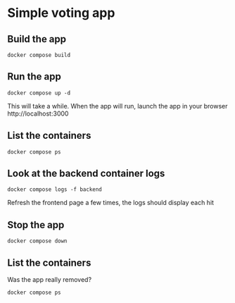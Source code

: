 # Simple voting app

## Build the app

    docker compose build

## Run the app

    docker compose up -d

This will take a while. When the app will run, launch the app in your browser http://localhost:3000

## List the containers

    docker compose ps

## Look at the backend container logs

    docker compose logs -f backend

Refresh the frontend page a few times, the logs should display each hit

## Stop the app

    docker compose down

## List the containers

Was the app really removed?

    docker compose ps

